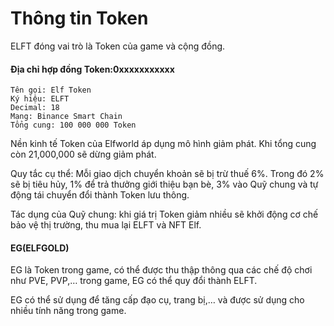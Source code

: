 # Thông tin Token

ELFT đóng vai trò là Token của game và cộng đồng.

#### Địa chỉ hợp đồng Token:0xxxxxxxxxxx

```
Tên gọi: Elf Token
Ký hiệu: ELFT
Decimal: 18
Mạng: Binance Smart Chain
Tổng cung: 100 000 000 Token
```

Nền kinh tế Token của Elfworld áp dụng mô hình giảm phát. Khi tổng cung còn 21,000,000 sẽ dừng giảm phát.

Quy tắc cụ thể: Mỗi giao dịch chuyển khoản sẽ bị trừ thuế 6%. Trong đó 2% sẽ bị tiêu hủy, 1% để trả thưởng giới thiệu bạn bè, 3% vào Quỹ chung và tự động tái chuyển đổi thành Token lưu thông.

Tác dụng của Quỹ chung: khi giá trị Token giảm nhiều sẽ khởi động cơ chế bảo vệ thị trường, thu mua lại ELFT và NFT Elf.

#### EG(ELFGOLD)

EG là Token trong game, có thể được thu thập thông qua các chế độ chơi như PVE, PVP,… trong game, EG có thể quy đổi thành ELFT.

EG có thể sử dụng để tăng cấp đạo cụ, trang bị,… và được sử dụng cho nhiều tính năng trong game.
